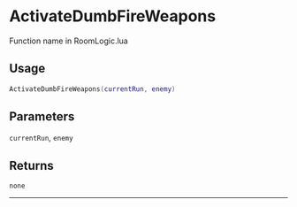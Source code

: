 # ActivateDumbFireWeapons
Function name in RoomLogic.lua
## Usage
```lua
ActivateDumbFireWeapons(currentRun, enemy)
```
## Parameters
`currentRun`, `enemy`
## Returns
`none`

---